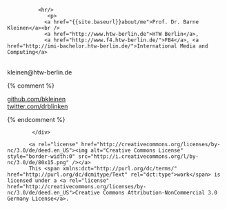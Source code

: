 
              <hr/>
                 <p>
                <a href="{{site.baseurl}}about/me">Prof. Dr. Barne Kleinen</a><br />
                <a href="http://www.htw-berlin.de">HTW Berlin</a>,
                <a href="http://www.f4.htw-berlin.de/">FB4</a>, <a href="http://imi-bachelor.htw-berlin.de/">International Media and Computing</a>
<br />
 kleinen@htw-berlin.de
                </p>
                {% comment %}
                <p>
                  <a href="http://github.com/bkleinen/">github.com/bkleinen</a><br />
                  <a href="http://twitter.com/drblinken/">twitter.com/drblinken</a><br />
                </p>{% endcomment %}

            </div>

           <a rel="license" href="http://creativecommons.org/licenses/by-nc/3.0/de/deed.en_US"><img alt="Creative Commons License" style="border-width:0" src="http://i.creativecommons.org/l/by-nc/3.0/de/80x15.png" /></a>
           This <span xmlns:dct="http://purl.org/dc/terms/" href="http://purl.org/dc/dcmitype/Text" rel="dct:type">work</span> is licensed under a <a rel="license" href="http://creativecommons.org/licenses/by-nc/3.0/de/deed.en_US">Creative Commons Attribution-NonCommercial 3.0 Germany License</a>.
